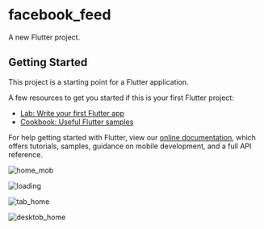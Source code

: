 # facebook_feed

A new Flutter project.

## Getting Started

This project is a starting point for a Flutter application.

A few resources to get you started if this is your first Flutter project:

- [Lab: Write your first Flutter app](https://flutter.dev/docs/get-started/codelab)
- [Cookbook: Useful Flutter samples](https://flutter.dev/docs/cookbook)

For help getting started with Flutter, view our
[online documentation](https://flutter.dev/docs), which offers tutorials,
samples, guidance on mobile development, and a full API reference.

![home_mob](https://user-images.githubusercontent.com/60053771/133669774-b3f86ad3-9924-44f0-bece-cbd08389f125.png)

![loading](https://user-images.githubusercontent.com/60053771/133669780-07f5ea7c-f5bf-4793-9105-38b082370b43.png)

![tab_home](https://user-images.githubusercontent.com/60053771/133669782-83697674-baaa-4b45-9061-2a6df17822bf.png)

![desktob_home](https://user-images.githubusercontent.com/60053771/133669787-4cc31bb2-cd11-4ad4-a8da-36a67285cb0f.png)
